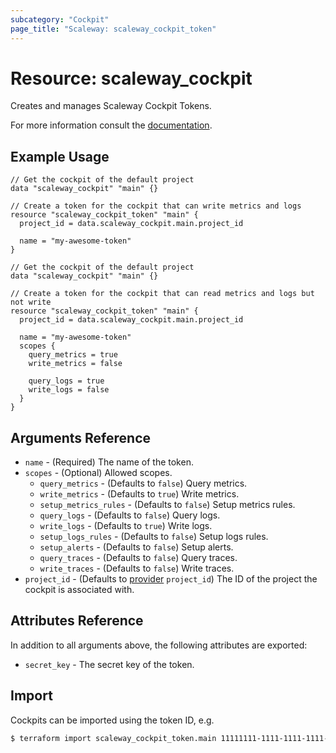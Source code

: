 ```yaml
---
subcategory: "Cockpit"
page_title: "Scaleway: scaleway_cockpit_token"
---
```


# Resource: scaleway_cockpit

Creates and manages Scaleway Cockpit Tokens.

For more information consult the [documentation](https://www.scaleway.com/en/docs/observability/cockpit/concepts/#tokens).

## Example Usage

```hcl
// Get the cockpit of the default project
data "scaleway_cockpit" "main" {}

// Create a token for the cockpit that can write metrics and logs
resource "scaleway_cockpit_token" "main" {
  project_id = data.scaleway_cockpit.main.project_id
  
  name = "my-awesome-token"
}
```

```hcl
// Get the cockpit of the default project
data "scaleway_cockpit" "main" {}

// Create a token for the cockpit that can read metrics and logs but not write
resource "scaleway_cockpit_token" "main" {
  project_id = data.scaleway_cockpit.main.project_id
  
  name = "my-awesome-token"
  scopes {
    query_metrics = true
    write_metrics = false

    query_logs = true
    write_logs = false
  }
}
```

## Arguments Reference

- `name` - (Required) The name of the token.
- `scopes` - (Optional) Allowed scopes.
    - `query_metrics` - (Defaults to `false`) Query metrics.
    - `write_metrics` - (Defaults to `true`) Write metrics.
    - `setup_metrics_rules` - (Defaults to `false`) Setup metrics rules.
    - `query_logs` - (Defaults to `false`) Query logs.
    - `write_logs` - (Defaults to `true`) Write logs.
    - `setup_logs_rules` - (Defaults to `false`) Setup logs rules.
    - `setup_alerts` - (Defaults to `false`) Setup alerts.
    - `query_traces` - (Defaults to `false`) Query traces.
    - `write_traces` - (Defaults to `false`) Write traces.
- `project_id` - (Defaults to [provider](../index.md#project_id) `project_id`) The ID of the project the cockpit is associated with.

## Attributes Reference

In addition to all arguments above, the following attributes are exported:

- `secret_key` - The secret key of the token.

## Import

Cockpits can be imported using the token ID, e.g.

```bash
$ terraform import scaleway_cockpit_token.main 11111111-1111-1111-1111-111111111111
```

